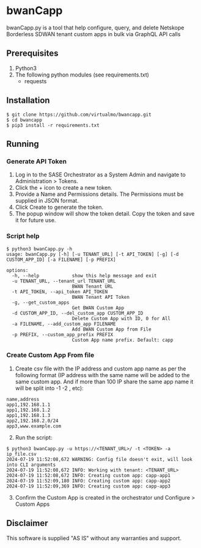 # bwanCapp

bwanCapp.py is a tool that help configure, query, and delete Netskope Borderless SDWAN tenant custom apps in bulk via GraphQL API calls


## Prerequisites

1. Python3
2. The following python modules (see requirements.txt)
	- requests



## Installation

```
$ git clone https://github.com/virtualmo/bwancapp.git
$ cd bwancapp
$ pip3 install -r requirements.txt
```


## Running

### Generate API Token

1. Log in to the SASE Orchestrator as a System Admin and navigate to Administration > Tokens.
2. Click the + icon to create a new token.
3. Provide a Name and Permissions details. The Permissions must be supplied in JSON format.
4. Click Create to generate the token.
5. The popup window will show the token detail. Copy the token and save it for future use.


### Script help
```
$ python3 bwanCapp.py -h
usage: bwanCapp.py [-h] [-u TENANT_URL] [-t API_TOKEN] [-g] [-d CUSTOM_APP_ID] [-a FILENAME] [-p PREFIX]

options:
  -h, --help            show this help message and exit
  -u TENANT_URL, --tenant_url TENANT_URL
                        BWAN Tenant URL
  -t API_TOKEN, --api_token API_TOKEN
                        BWAN Tenant API Token
  -g, --get_custom_apps
                        Get BWAN Custom App
  -d CUSTOM_APP_ID, --del_custom_app CUSTOM_APP_ID
                        Delete Custom App with ID, 0 for All
  -a FILENAME, --add_custom_app FILENAME
                        Add BWAN Custom App from File
  -p PREFIX, --custom_app_prefix PREFIX
                        Custom App name prefix. Default: capp
```

### Create Custom App From file
1. Create csv file with the IP address and custom app name as per the following format (IP address with the same name will be added to the same custom app. And if more than 100 IP share the same app name it will be split into -1 -2 , etc):
```
name,address
app1,192.168.1.1
app1,192.168.1.2
app1,192.168.1.3
app2,192.168.2.0/24
app3,www.example.com
```
2. Run the script:
```
$ python3 bwanCapp.py -u https://<TENANT_URL>/ -t <TOKEN> -a ip_file.csv
2024-07-19 11:52:08,672 WARNING: Config file doesn't exit, will look into CLI arguments
2024-07-19 11:52:08,672 INFO: Working with tenant: <TENANT_URL>
2024-07-19 11:52:08,672 INFO: Creating custom app: capp-app1
2024-07-19 11:52:09,180 INFO: Creating custom app: capp-app2
2024-07-19 11:52:09,369 INFO: Creating custom app: capp-app3
```

3. Confirm the Custom App is created in the orchestrator und Configure > Custom Apps


## Disclaimer

This software is supplied "AS IS" without any warranties and support.